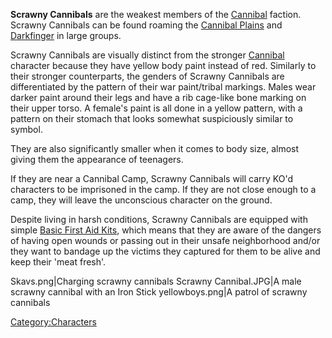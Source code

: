 **Scrawny Cannibals** are the weakest members of the
[Cannibal](03%20-%20Projects%20&%20Wikis/Kenshi/Kenshi%20Wiki/Kenshi%20Wiki%20Template/Cannibals.md "wikilink") faction. Scrawny Cannibals can be found
roaming the [Cannibal Plains](Cannibal_Plains.md "wikilink") and
[Darkfinger](Darkfinger.md "wikilink") in large groups.

Scrawny Cannibals are visually distinct from the stronger
[Cannibal](Cannibal.md "wikilink") character because they have yellow body
paint instead of red. Similarly to their stronger counterparts, the
genders of Scrawny Cannibals are differentiated by the pattern of their
war paint/tribal markings. Males wear darker paint around their legs and
have a rib cage-like bone marking on their upper torso. A female's paint
is all done in a yellow pattern, with a pattern on their stomach that
looks somewhat suspiciously similar to [](03%20-%20Projects%20&%20Wikis/Kenshi/Kenshi%20Wiki/Kenshi%20Wiki%20Template/The_Holy_Nation.md) symbol.

They are also significantly smaller when it comes to body size, almost
giving them the appearance of teenagers.

If they are near a Cannibal Camp, Scrawny Cannibals will carry KO'd
characters to be imprisoned in the camp. If they are not close enough to
a camp, they will leave the unconscious character on the ground.

Despite living in harsh conditions, Scrawny Cannibals are equipped with
simple [Basic First Aid Kits](Basic_First_Aid_Kit.md "wikilink"), which
means that they are aware of the dangers of having open wounds or
passing out in their unsafe neighborhood and/or they want to bandage up
the victims they captured for them to be alive and keep their 'meat
fresh'.

Skavs.png\|Charging scrawny cannibals Scrawny Cannibal.JPG\|A male
scrawny cannibal with an Iron Stick yellowboys.png\|A patrol of scrawny
cannibals

[Category:Characters](Category:Characters "wikilink")